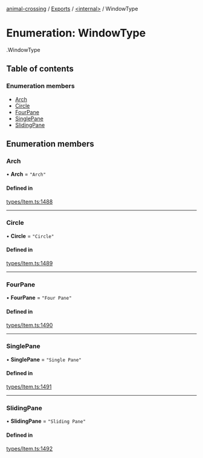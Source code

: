 [animal-crossing](../README.md) / [Exports](../modules.md) / [<internal\>](../modules/internal_.md) / WindowType

# Enumeration: WindowType

[<internal>](../modules/internal_.md).WindowType

## Table of contents

### Enumeration members

- [Arch](internal_.WindowType.md#arch)
- [Circle](internal_.WindowType.md#circle)
- [FourPane](internal_.WindowType.md#fourpane)
- [SinglePane](internal_.WindowType.md#singlepane)
- [SlidingPane](internal_.WindowType.md#slidingpane)

## Enumeration members

### Arch

• **Arch** = `"Arch"`

#### Defined in

[types/Item.ts:1488](https://github.com/Norviah/animal-crossing/blob/3810f6b/module/types/Item.ts#L1488)

___

### Circle

• **Circle** = `"Circle"`

#### Defined in

[types/Item.ts:1489](https://github.com/Norviah/animal-crossing/blob/3810f6b/module/types/Item.ts#L1489)

___

### FourPane

• **FourPane** = `"Four Pane"`

#### Defined in

[types/Item.ts:1490](https://github.com/Norviah/animal-crossing/blob/3810f6b/module/types/Item.ts#L1490)

___

### SinglePane

• **SinglePane** = `"Single Pane"`

#### Defined in

[types/Item.ts:1491](https://github.com/Norviah/animal-crossing/blob/3810f6b/module/types/Item.ts#L1491)

___

### SlidingPane

• **SlidingPane** = `"Sliding Pane"`

#### Defined in

[types/Item.ts:1492](https://github.com/Norviah/animal-crossing/blob/3810f6b/module/types/Item.ts#L1492)
